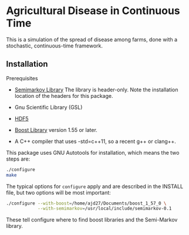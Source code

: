 # Agricultural Disease in Continuous Time

This is a simulation of the spread of disease among
farms, done with a stochastic, continuous-time framework.

## Installation

Prerequisites

- [Semimarkov Library](https://github.com/afidd/Semi-Markov) The library is header-only. Note the installation location of the headers for this package.

- Gnu Scientific Library (GSL)

- [HDF5](http://www.hdfgroup.org/HDF5/)

- [Boost Library](http://www.boost.org/) version 1.55 or later.

- A C++ compiler that uses -std=c++11, so a recent g++ or clang++.


This package uses GNU Autotools for installation, which
means the two steps are:

```bash
./configure
make
```

The typical options for `configure` apply and are described in the
INSTALL file, but two options will be most important:

```bash
./configure --with-boost=/home/ajd27/Documents/boost_1_57_0 \
            --with-semimarkov=/usr/local/include/semimarkov-0.1
```

These tell configure where to find boost libraries and
the Semi-Markov library.
